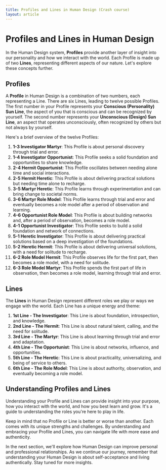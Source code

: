 ```yaml
---
title: Profiles and Lines in Human Design (Crash course)
layout: article
---
```

# Profiles and Lines in Human Design

In the Human Design system, **Profiles** provide another layer of insight into our personality and how we interact with the world. Each Profile is made up of two **Lines**, representing different aspects of our nature. Let's explore these concepts further.

## Profiles

A **Profile** in Human Design is a combination of two numbers, each representing a Line. There are six Lines, leading to twelve possible Profiles. The first number in your Profile represents your **Conscious (Personality) Sun Line**, the aspect of you that is conscious and can be recognized by yourself. The second number represents your **Unconscious (Design) Sun Line**, an aspect that operates unconsciously, often recognized by others but not always by yourself.

Here's a brief overview of the twelve Profiles:

1. **1-3 Investigator Martyr**: This Profile is about personal discovery through trial and error.
2. **1-4 Investigator Opportunist**: This Profile seeks a solid foundation and opportunities to share knowledge.
3. **2-4 Hermit Opportunist**: This Profile oscillates between needing alone time and social interactions.
4. **2-5 Hermit Heretic**: This Profile is about delivering practical solutions but needing time alone to recharge.
5. **3-5 Martyr Heretic**: This Profile learns through experimentation and can bring change to societal norms.
6. **3-6 Martyr Role Model**: This Profile learns through trial and error and eventually becomes a role model after a period of observation and learning.
7. **4-6 Opportunist Role Model**: This Profile is about building networks and, after a period of observation, becomes a role model.
8. **4-1 Opportunist Investigator**: This Profile seeks to build a solid foundation and network of connections.
9. **5-1 Heretic Investigator**: This Profile is about delivering practical solutions based on a deep investigation of the foundations.
10. **5-2 Heretic Hermit**: This Profile is about delivering universal solutions, with a need for solitude to recharge.
11. **6-2 Role Model Hermit**: This Profile observes life for the first part, then becomes a role model, with a need for solitude.
12. **6-3 Role Model Martyr**: This Profile spends the first part of life in observation, then becomes a role model, learning through trial and error.

## Lines

The **Lines** in Human Design represent different roles we play or ways we engage with the world. Each Line has a unique energy and theme:

1. **1st Line - The Investigator**: This Line is about foundation, introspection, and knowledge.
2. **2nd Line - The Hermit**: This Line is about natural talent, calling, and the need for solitude.
3. **3rd Line - The Martyr**: This Line is about learning through trial and error and adaptation.
4. **4th Line - The Opportunist**: This Line is about networks, influence, and opportunities.
5. **5th Line - The Heretic**: This Line is about practicality, universalizing, and being of service to others.
6. **6th Line - The Role Model**: This Line is about authority, observation, and eventually becoming a role model.

## Understanding Profiles and Lines

Understanding your Profile and Lines can provide insight into your purpose, how you interact with the world, and how you best learn and grow. It's a guide to understanding the roles you're here to play in life.

Keep in mind that no Profile or Line is better or worse than another. Each comes with its unique strengths and challenges. By understanding and embracing your Profile and Lines, you can navigate life with more ease and authenticity.

In the next section, we'll explore how Human Design can improve personal and professional relationships. As we continue our journey, remember that understanding your Human Design is about self-acceptance and living authentically. Stay tuned for more insights.